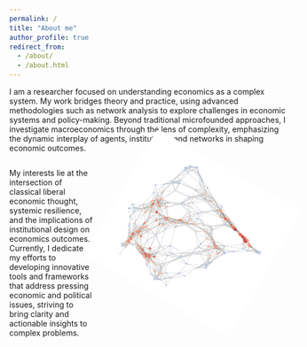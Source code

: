 ```yaml
---
permalink: /
title: "About me"
author_profile: true
redirect_from: 
  - /about/
  - /about.html
---
```


I am a researcher focused on understanding economics as a complex system. My work bridges theory and practice, using advanced methodologies such as network analysis to explore challenges in economic systems and policy-making. Beyond traditional microfounded approaches, I investigate macroeconomics through the lens of complexity, emphasizing the dynamic interplay of agents, institutions, and networks in shaping economic outcomes.

<div style="display: flex; align-items: flex-start; gap: 30px;">
  <div style="max-width: 30%;">
    <p>
    My interests lie at the intersection of classical liberal economic thought, systemic resilience, and the implications of institutional design on economics outcomes. Currently, I dedicate my efforts to developing innovative tools and frameworks that address pressing economic and political issues, striving to bring clarity and actionable insights to complex problems.
   </p>

  </div>
  <div>
   <img src="/images/network_1.png" alt="Network illustration" 
     style="width: 300px; border-radius: 10px; transform: rotate(30deg) !important;">
  </div>
</div>

